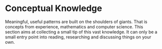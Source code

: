 # Conceptual Knowledge

Meaningful, useful patterns are built on the shoulders of giants. That is concepts from experience, mathematics and computer science. This section aims at collecting a small tip of this vast knowledge. It can only be a small entry point into reading, researching and discussing things on your own.

### 





